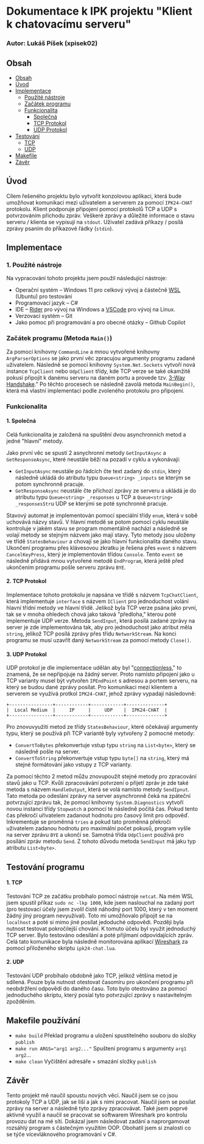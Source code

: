# Dokumentace k IPK projektu "Klient k chatovacímu serveru"
### Autor: Lukáš Píšek (xpisek02)
## Obsah <a name="obsah"></a>
- [Obsah](#obsah)
- [Úvod](#uvod)
- [Implementace](#impl)
    - [Použité nástroje](#impl1)
    - [Začátek programu](#impl2)
    - [Funkcionalita](#impl3)
        - [Společná](#impl3-1)
        - [TCP Protokol](#impl3-2)
        - [UDP Protokol](#impl3-3)
- [Testování](#test)
    - [TCP](#test1)
    - [UDP](#test2)
- [Makefile](#make)
- [Závěr](#end)

## Úvod <a name="uvod"></a>
Cílem řešeného projektu bylo vytvořit konzolovou aplikaci, která bude umožňovat komunikaci mezi uživatelem a serverem za pomocí `IPK24-CHAT` protokolu. Klient podporuje připojení pomocí protokolů TCP a UDP s potvrzováním příchodu zpráv. Veškeré zprávy a důležité informace o stavu serveru / klienta se vypisují na `stdout`. Uživatel zadává příkazy / posílá zprávy psaním do příkazové řádky (`stdin`). 

## Implementace <a name="impl"></a>
### 1. Použité nástroje <a name="impl1"></a>
Na vypracování tohoto projektu jsem použil následující nástroje:
-	Operační systém – Windows 11 pro celkový vývoj a částečně [WSL](https://en.wikipedia.org/wiki/Windows_Subsystem_for_Linux) (Ubuntu) pro testování
-	Programovací jazyk – C#
-	IDE – [Rider](https://www.jetbrains.com/rider/) pro vývoj na Windows a [VSCode](https://code.visualstudio.com) pro vývoj na Linux.
-   Verzovací systém – Git
-	Jako pomoc při programování a pro obecné otázky – Github Copilot
### Začátek programu (Metoda `Main()`) <a name="impl2"></a>
Za pomocí knihovny `CommandLine` a mnou vytvořené knihovny `ArgParserOptions` se jako první věc zpracujou argumenty programu zadané uživatelem. 
Následně se pomocí knihovny `System.Net.Sockets` vytvoří nová instance `TcpClient` nebo `UdpClient` třídy, kde TCP verze se také okamžitě pokusí připojit k danému serveru na daném portu a provede tzv. [3-Way Handshake](https://www.geeksforgeeks.org/tcp-3-way-handshake-process/)."
Po těchto procesech se následně zavolá metoda `MainBegin()`, která má vlastní implementaci podle zvoleného protokolu pro připojení.
### Funkcionalita <a name="impl3"></a>
#### 1. Společná <a name="impl3-1"></a>
Celá funkcionalita je založená na spuštění dvou asynchronních metod a jedné "hlavní" metody.

Jako první věc se spustí 2 asnychronní metody `GetInputAsync` a `GetResponseAsync`, které neustále běží na pozadí v cyklu a vykonávají:
- `GetInputAsync` neustále po řádcích čte text zadaný do `stdin`, který následně ukládá do atributu typu `Queue<string> _inputs` se kterým se potom synchronně pracuje.
- `GetResponseAsync` neustále čte příchozí zprávy ze serveru a ukládá je do atributu typu `Queue<string> _responses` u TCP a `Queue<string> _responsesStr`u UDP se kterými se poté synchronně pracuje.

Stavový automat je implementován pomocí speciální třídy `enum`, která v sobě uchovává názvy stavů. V hlavní metodě se potom pomocí cyklu neustále kontroluje v jakém stavu se program momentálně nachází a následně se volají metody se stejným názvem jako mají stavy. Tyto metody jsou uloženy ve třídě `StatesBehaviour` a chovají se jako hlavní funkcionalita daného stavu.
Ukončení programu přes klávesovou zkratku je řešena přes `event` s názvem `CancelKeyPress`, který je implementován třídou `Console`. Tento `event` se následně přidává mnou vytvořené metodě `EndProgram`, která ještě před ukončením programu pošle serveru zprávu `BYE`. 

#### 2. TCP Protokol <a name="impl3-2"></a>
Implementace tohoto protokolu je napsána ve třídě s názvem `TcpChatClient`, která implementuje `interface` s názvem `IClient` pro jednoduchost volání hlavní třídní metody ve hlavní třídě. 
Jelikož byla TCP verze psána jako první, tak se v mnoha ohledech chová jako taková "předloha," kterou poté implementuje UDP verze. 
Metoda `SendInput`, která posílá zadané zprávy na server je zde implementována tak, aby pro jednoduchost jako atribut měla `string`, jelikož TCP posílá zprávy přes třídu `NetworkStream`.
Na konci programu se musí uzavřít daný `NetworkStream` za pomocí metody `Close()`.

#### 3. UDP Protokol <a name="impl3-3"></a>
UDP protokol je dle implementace udělán aby byl "[connectionless](https://en.wikipedia.org/wiki/User_Datagram_Protocol)," to znamená, že se nepřipojuje na žádný server. Proto namísto připojení jako u TCP varianty musel být vytvořen `IPEndPoint` s adresou a portem serveru, na který se budou dané zprávy posílat.
Pro komunikaci mezi klientem a serverem se využívá protkol `IPK24-CHAT`, jehož zprávy vypadají následovně: 
```
+----------------+------------+------------+--------------+
|  Local Medium  |     IP     |     UDP    |  IPK24-CHAT  |
+----------------+------------+------------+--------------+
```
Pro znovuvyužití metod ze třídy `StatesBehaviour`, které očekávají argumenty typu, který se používá při TCP variantě byly vytvořeny 2 pomocné metody:
- `ConvertToBytes` překonvertuje vstup typu `string` na `List<byte>`, který se následně pošle na server.
- `ConvertToString` překonvertuje vstup typu `byte[]` na `string`, který má stejné formátování jako vstupy z TCP varianty.

Za pomocí těchto 2 metod můžu znovupoužít stejné metody pro zpracování stavů jako u TCP. 
Kvůli zpracovávání potvrzení o přijetí zpráv je zde také metoda s názvem `HandleOutput`, která se volá namísto metody `SendIpnut`. Tato metoda po odeslání zprávy na server asynchronně čeká na zpáteční potvrzující zprávu tak, že pomocí knihovny `System.Diagnostics` vytvoří novou instanci třídy `Stopwatch` a pomocí té následně počítá čas. Pokud tento čas překročí uřivatelem zadanout hodnotu pro časový limit pro odpověď. Inkrementuje se proměnná `tries` a pokud tato proměnná překročí uživatelem zadanou hodnotu pro maximální počet pokusů, program vyšle na server zprávu `BYE` a ukončí se.
Samotná třída `UdpClient` používá pro posílání zpráv metodu `Send`. Z tohoto důvodu metoda `SendInput` má jaku typ atributu `List<byte>`.

## Testování programu <a name="test"></a>
#### 1. TCP <a name="test1"></a>
Testování TCP ze začátku probíhalo pomocí nástroje `netcat`. Na mém WSL jsem spustil příkaz `sudo nc -lkp 1000`, kde jsem naslouchal na zadaný port (pro testovací účely jsem zvolil čistě náhodný port 1000, který v ten moment žádný jiný program nevyužíval). Toto mi umožňovalo připojit se na `localhost` a poté si mimo jiné posílat jedoduché odpovědi.
Později byla nutnost testovat pokročilejší chování. K tomuto účelu byl využit jednoduchý TCP server.
Bylo testováno odesílání a poté přijímaní odpovídajících zpráv. Celá tato komunikace byla následně monitorována aplikací [Wireshark](https://www.wireshark.org) za pomocí přiloženého skriptu `ipk24-chat.lua`.
#### 2. UDP <a name="test2"></a>
Testování UDP probíhalo obdobně jako TCP, jelikož většina metod je sdílená. 
Pouze byla nutnost otestovat časomíru pro ukončení programu při neobdržření odpovědi do daného času. Toto bylo otestováno za pomocí jednoduchého skriptu, který posíal tyto potvrzující zprávy s nastavitelným zpožděním.

## Makefile používání <a name="make"></a>
- `make build` Překlad programu a uložení spustitelného souboru do složky `publish`
- `make run ARGS="arg1 arg2..."` Spuštení programu s argumenty `arg1` `arg2`...
- `make clean` Vyčištění adresáře + smazání složky `publish` 

## Závěr <a name="end"></a>
Tento projekt mě naučil spoustu nových věcí. Naučil jsem se co jsou protokoly TCP a UDP, jak se liší a jak s nimi pracovat. 
Naučil jsem se posílat zprávy na server a následně tyto zprávy zpracovávat.
Také jsem poprvé aktivně využil a naučil se pracovat se softwarem Wireshark pro kontrolu provozu dat na mé síti.
Dokázal jsem následovat zadání a naprorgamovat rozsáhlý program s částečným využitím OOP.
Obohatil jsem si znalosti co se týče vícevláknového programování v C#.